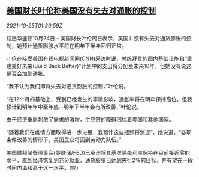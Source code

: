 <!--1635127262000-->
[美国财长叶伦称美国没有失去对通胀的控制](https://cn.reuters.com/article/us-yellen-inflation-1025-idCNKBS2HF02E)
------

<div><i>2021-10-25T01:30:59Z</i></div><p>路透华盛顿10月24日 - 美国财长叶伦周日表示，美国并没有失去对通货膨胀的控制，她预计通货膨胀水平将在明年下半年回归正常。</p><p>叶伦在接受美国有线电视新闻网(CNN)采访时说，总统拜登的国内基础设施和“重建美好未来(Build Back Better)”计划中的支出将分配至未来10年，但她没有说这是否会加剧通胀。</p><p>“我不认为我们即将失去对通货膨胀的控制，”叶伦说。</p><p>“在12个月的基础上，受到已经发生的事情影响，通胀率将在明年保持高位。但我预计到明年年中至年底--明年下半年会有所改善，”叶伦说。</p><p>由于经济重启刺激了需求的激增，供应链的障碍困扰着美国和其他国家。</p><p>“随着我们在疫情方面取得进一步进展，我预计这些瓶颈将消退”，她说道。“各项条件改善的情形下，美国民众将回到劳动力队伍。”</p><p>美国联邦储备理事会(美联储/FED)已承诺将其基准隔夜利率保持在目前接近零的水平，直到经济恢复到充分就业，通货膨胀已达到央行2%的目标，并有望在一段时间内温和高于这一水平。(完)</p>
